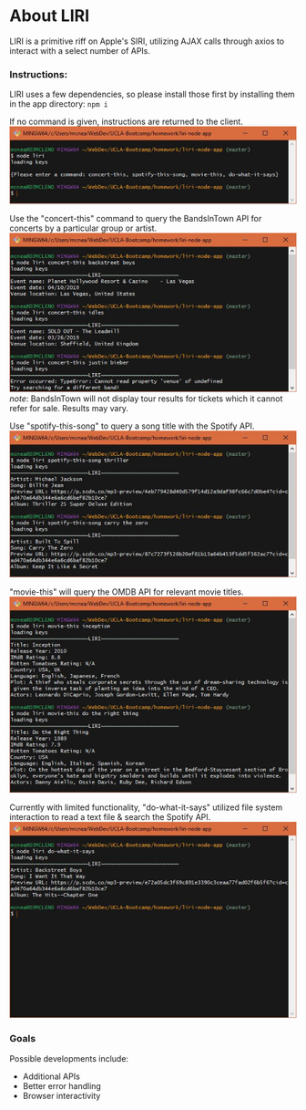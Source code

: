 # About LIRI
LIRI is a primitive riff on Apple's SIRI, utilizing AJAX calls through axios to interact with a select number of APIs.

### Instructions:

LIRI uses a few dependencies, so please install those first by installing them in the app directory:
`npm i`

If no command is given, instructions are returned to the client.  
![screenshot](screenshots/default.JPG)  

Use the "concert-this" command to query the BandsInTown API for concerts by a particular group or artist.  
![screenshot](screenshots/bands.JPG)  
*note*: BandsInTown will not display tour results for tickets which it cannot refer for sale. Results may vary.  

Use "spotify-this-song" to query a song title with the Spotify API.  
![screenshot](screenshots/spotify.JPG)  

"movie-this" will query the OMDB API for relevant movie titles.  
![screenshot](screenshots/movie.JPG)  

Currently with limited functionality, "do-what-it-says" utilized file system interaction to read a text file & search the Spotify API.  
![screenshot](screenshots/doit.JPG)  

### Goals
Possible developments include:
* Additional APIs
* Better error handling
* Browser interactivity
